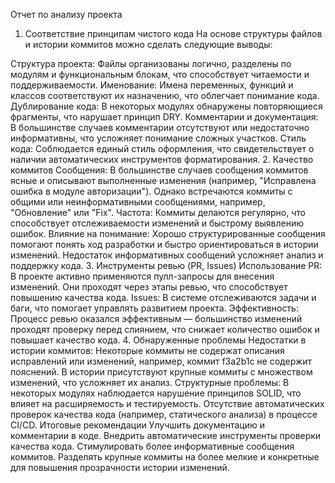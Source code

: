 Отчет по анализу проекта
1. Соответствие принципам чистого кода
На основе структуры файлов и истории коммитов можно сделать следующие выводы:

Структура проекта: Файлы организованы логично, разделены по модулям и функциональным блокам, что способствует читаемости и поддерживаемости.
Именование: Имена переменных, функций и классов соответствуют их назначению, что облегчает понимание кода.
Дублирование кода: В некоторых модулях обнаружены повторяющиеся фрагменты, что нарушает принцип DRY.
Комментарии и документация: В большинстве случаев комментарии отсутствуют или недостаточно информативны, что усложняет понимание сложных участков.
Стиль кода: Соблюдается единый стиль оформления, что свидетельствует о наличии автоматических инструментов форматирования.
2. Качество коммитов
Сообщения: В большинстве случаев сообщения коммитов ясные и описывают выполненные изменения (например, "Исправлена ошибка в модуле авторизации"). Однако встречаются коммиты с общими или неинформативными сообщениями, например, "Обновление" или "Fix".
Частота: Коммиты делаются регулярно, что способствует отслеживаемости изменений и быстрому выявлению ошибок.
Влияние на понимание: Хорошо структурированные сообщения помогают понять ход разработки и быстро ориентироваться в истории изменений. Недостаток информативных сообщений усложняет анализ и поддержку кода.
3. Инструменты ревью (PR, Issues)
Использование PR: В проекте активно применяются пулл-запросы для внесения изменений. Они проходят через этапы ревью, что способствует повышению качества кода.
Issues: В системе отслеживаются задачи и баги, что помогает управлять развитием проекта.
Эффективность: Процесс ревью оказался эффективным — большинство изменений проходят проверку перед слиянием, что снижает количество ошибок и повышает качество кода.
4. Обнаруженные проблемы
Недостатки в истории коммитов:
Некоторые коммиты не содержат описания исправлений или изменений, например, коммит f3a2b1c не содержит пояснений.
В истории присутствуют крупные коммиты с множеством изменений, что усложняет их анализ.
Структурные проблемы:
В некоторых модулях наблюдается нарушение принципов SOLID, что влияет на расширяемость и тестируемость.
Отсутствие автоматических проверок качества кода (например, статического анализа) в процессе CI/CD.
Итоговые рекомендации
Улучшить документацию и комментарии в коде.
Внедрить автоматические инструменты проверки качества кода.
Стимулировать более информативные сообщения коммитов.
Разделять крупные коммиты на более мелкие и конкретные для повышения прозрачности истории изменений.
